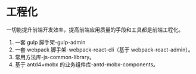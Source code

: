 # 工程化

一切能提升前端开发效率，提高前端应用质量的手段和工具都是前端工程化。

1. 一套 gulp 脚手架-gulp-admin
2. 一套 webpack 脚手架-webpack-react-cli（基于 webpack-react-admin）。
3. 常用方法库-js-common-library。
4. 基于 antd4+mobx 的业务组件库-antd-mobx-components。
